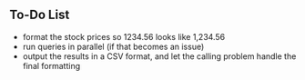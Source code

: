 To-Do List
----------

* format the stock prices so 1234.56 looks like 1,234.56
* run queries in parallel (if that becomes an issue)
* output the results in a CSV format, and let the calling problem handle the
  final formatting

